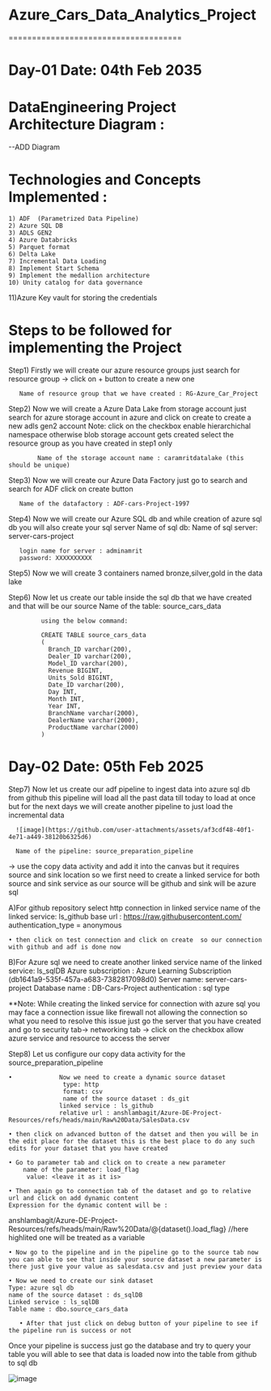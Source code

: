 # Azure_Cars_Data_Analytics_Project
=====================================

Day-01 
Date: 04th Feb 2035
====================

DataEngineering Project Architecture Diagram :
======================================
--ADD Diagram

Technologies and Concepts Implemented :
===================================
	1) ADF  (Parametrized Data Pipeline)
	2) Azure SQL DB 
	3) ADLS GEN2 
	4) Azure Databricks 
	5) Parquet format 
	6) Delta Lake 
	7) Incremental Data Loading 
	8) Implement Start Schema 
	9) Implement the medallion architecture 
	10) Unity catalog for data governance 
  11)Azure Key vault for storing the credentials

Steps to be followed for implementing the Project
===================================================

Step1) Firstly we will create our azure resource groups 
       just search for resource group -> click on + button to create a new one

       Name of resource group that we have created : RG-Azure_Car_Project

Step2) Now we will create a Azure Data Lake from storage account 
       just search for azure storage account in azure and click on create to create a new adls gen2 account 
       Note: click on the checkbox enable hierarchichal namespace otherwise blob storage account gets created 
       select the resource group as you have created in step1 only 
           
            Name of the storage account name : caramritdatalake (this should be unique)

Step3) Now we will create our Azure Data Factory just go to search and search for ADF 
       click on create button 

       Name of the datafactory : ADF-cars-Project-1997

Step4) Now we will create our Azure SQL db and while creation of azure sql db you will also create your sql server 
       Name of sql db: 
       Name of sql server: server-cars-project

       login name for server : adminamrit
       password: XXXXXXXXXX

Step5) Now we will create 3 containers named bronze,silver,gold in the data lake 

Step6) Now let us create our table inside the sql db that we have created and that will be our source 
            Name of the table: source_cars_data

             using the below command:
	     
             CREATE TABLE source_cars_data
             (
               Branch_ID varchar(200),
               Dealer_ID varchar(200),
               Model_ID varchar(200),
               Revenue BIGINT,
               Units_Sold BIGINT,
               Date_ID varchar(200),
               Day INT,
               Month INT,
               Year INT,
               BranchName varchar(2000),
               DealerName varchar(2000),
               ProductName varchar(2000)
             )

Day-02
Date: 05th Feb 2025
====================
Step7) Now let us create our adf pipeline to ingest data into azure sql db from github 
             this pipeline will load all the past data till today to load at once 
             but for the next days we will create another pipeline to just load the incremental data 

      ![image](https://github.com/user-attachments/assets/af3cdf48-40f1-4e71-a449-38120b6325d6)

      Name of the pipeline: source_preparation_pipeline
             

 -> use the copy data activity and add it into the canvas but it requires source and sink location so we first need to create a linked service for both source and sink service as our source will be github and sink will be azure sql 

A)For github repository select http connection in linked service 
    name of the linked service: ls_github
   base url : https://raw.githubusercontent.com/
   authentication_type = anonymous

	• then click on test connection and click on create  so our connection with github and adf is done now

B)For Azure sql we need to create another linked service
     name of the linked service:  ls_sqlDB
     Azure subscription : Azure Learning Subscription (db1641a9-535f-457a-a683-7382817098d0)
     Server name: server-cars-project
    Database name : DB-Cars-Project
    authentication : sql type
  
**Note: While creating the linked service for connection with azure sql you may face a connection issue like firewall not allowing the connection so what you need to resolve this issue just go the server that you have created and go to security tab-> networking tab -> click on the checkbox allow azure service and resource to access the server 

Step8) Let us configure our copy data activity for the source_preparation_pipeline

	•             Now we need to create a dynamic source dataset 
                   type: http
                   format: csv
                   name of the source dataset : ds_git
                  linked service : ls_github
                  relative url : anshlambagit/Azure-DE-Project-Resources/refs/heads/main/Raw%20Data/SalesData.csv
           
	• then click on advanced button of the datset and then you will be in the edit place for the dataset this is the best place to do any such edits for your dataset that you have created

	• Go to parameter tab and click on to create a new parameter 
        name of the parameter: load_flag
         value: <leave it as it is>
  
	• Then again go to connection tab of the dataset and go to relative url and click on add dynamic content 
	Expression for the dynamic content will be : 

anshlambagit/Azure-DE-Project-Resources/refs/heads/main/Raw%20Data/@{dataset().load_flag}  //here highlited one will be treated as a variable

	• Now go to the pipeline and in the pipeline go to the source tab now you can able to see that inside your source dataset a new parameter is there just give your value as salesdata.csv and just preview your data 

	• Now we need to create our sink dataset 
    Type: azure sql db
    name of the source dataset : ds_sqlDB
    Linked service : ls_sqlDB
    Table name : dbo.source_cars_data

       • After that just click on debug button of your pipeline to see if the pipeline run is success or not 
Once your pipeline is success just go the database and try to query your table you will able to see that data is loaded now into the table from github to sql db

![image](https://github.com/user-attachments/assets/82faf5c7-3d96-4308-a3fe-fd3c8a7e4e39)











       





